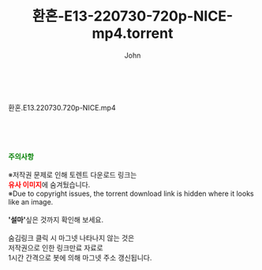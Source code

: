 ﻿---
layout: post
title:  "환혼-E13-220730-720p-NICE-mp4.torrent"
author: John
categories: [ 드라마 ]
tags: [  ]
image:  
description: "환혼-E13-220730-720p-NICE-mp4 torrent 정보 공유"
toc: true
toc_sticky: true
---

<br>
<div class="view-img">
<a class="view_image" href="http://torrentmobile60.com/bbs/view_image.php?fn=%2Fdata%2Ffile%2Fdrama%2F2345726642_TmOzyE3k_9dd1b9fce0d1c7365586adc881fc8d7260f28243.jpg" target="_blank"><img alt="" class="img-tag" content="http://torrentmobile60.com/data/file/drama/2345726642_TmOzyE3k_9dd1b9fce0d1c7365586adc881fc8d7260f28243.jpg" itemprop="image" src="http://torrentmobile60.com/data/file/drama/2345726642_TmOzyE3k_9dd1b9fce0d1c7365586adc881fc8d7260f28243.jpg"/></a></div><div class="view-content" itemprop="description">
<p>환혼.E13.220730.720p-NICE.mp4<br/></p> </div>
    
<br><br><br>
<p data-ke-size="size16"><b><span style="color: green;">주의사항</span></b><br /><br />※저작권 문제로 인해 토렌트 다운로드 링크는<br /><b><span style="color: red;">유사 이미지</span></b>에 숨겨뒀습니다.<br />※Due to copyright issues, the torrent download link is hidden where it looks like an image.<br /><br /><b>'설마'</b>싶은 것까지 확인해 보세요.<br /><br />숨김링크 클릭 시 마그넷 나타나지 않는 것은<br />저작권으로 인한 링크만료 자료로<br />1시간 간격으로 봇에 의해 마그넷 주소 갱신됩니다.</p>
